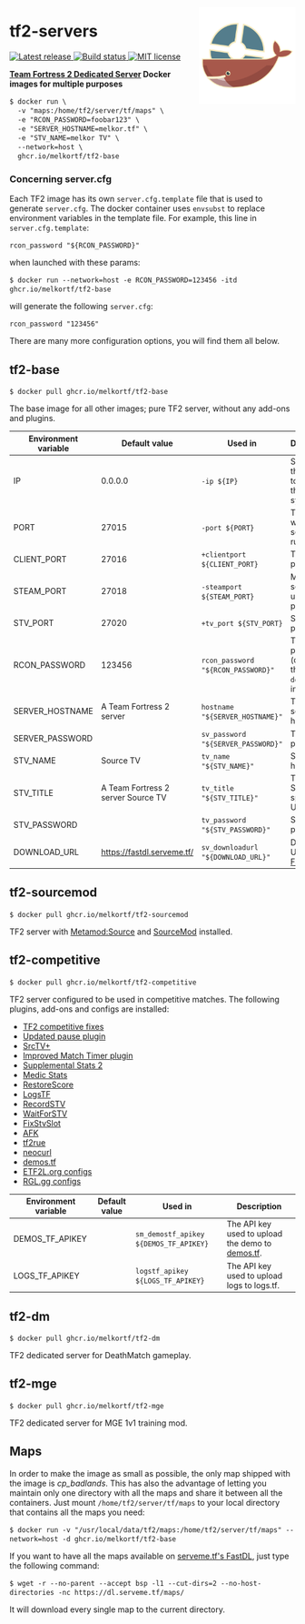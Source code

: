 <img src="./images/logo.svg" align="right"
     alt="tf2-servers logo by bobair" width="170" height="170">

# tf2-servers

<p>
  <a href="https://github.com/melkortf/tf2-servers/releases">
    <img alt="Latest release" src="https://img.shields.io/github/v/release/melkortf/tf2-servers">
  </a>
  <a href="https://github.com/melkortf/tf2-servers/actions/workflows/build.yml">
    <img src="https://img.shields.io/github/actions/workflow/status/melkortf/tf2-servers/build.yml" alt="Build status">
  </a>
  <a href="https://opensource.org/licenses/MIT">
    <img src="https://img.shields.io/badge/license-MIT-d4c0bf.svg" alt="MIT license">
  </a>
</p>

**[Team Fortress 2 Dedicated Server](https://wiki.teamfortress.com/wiki/Linux_dedicated_server) Docker images for multiple purposes**

```
$ docker run \
  -v "maps:/home/tf2/server/tf/maps" \
  -e "RCON_PASSWORD=foobar123" \
  -e "SERVER_HOSTNAME=melkor.tf" \
  -e "STV_NAME=melkor TV" \
  --network=host \
  ghcr.io/melkortf/tf2-base
```

### Concerning server.cfg

Each TF2 image has its own `server.cfg.template` file that is used to generate `server.cfg`. The docker container
uses `envsubst` to replace environment variables in the template file.
For example, this line in `server.cfg.template`:

```
rcon_password "${RCON_PASSWORD}"
```

when launched with these params:

```
$ docker run --network=host -e RCON_PASSWORD=123456 -itd ghcr.io/melkortf/tf2-base
```

will generate the following `server.cfg`:

```
rcon_password "123456"
```

There are many more configuration options, you will find them all below.

## tf2-base

```
$ docker pull ghcr.io/melkortf/tf2-base
```

The base image for all other images; pure TF2 server, without any add-ons and plugins.

| Environment variable | Default value                      | Used in                            | Description                                                                             |
| -------------------- | ---------------------------------- | ---------------------------------- | --------------------------------------------------------------------------------------- |
| IP                   | 0.0.0.0                            | `-ip ${IP}`                        | Specifies the address to use for the bind(2) syscall.                                   |
| PORT                 | 27015                              | `-port ${PORT}`                    | The port which the server will run on.                                                  |
| CLIENT_PORT          | 27016                              | `+clientport ${CLIENT_PORT}`       | The client port.                                                                        |
| STEAM_PORT           | 27018                              | `-steamport ${STEAM_PORT}`         | Master server updater port.                                                             |
| STV_PORT             | 27020                              | `+tv_port ${STV_PORT}`             | SourceTV port.                                                                          |
| RCON_PASSWORD        | 123456                             | `rcon_password "${RCON_PASSWORD}"` | The RCON password (change this in your `docker run` invocation).                        |
| SERVER_HOSTNAME      | A Team Fortress 2 server           | `hostname "${SERVER_HOSTNAME}"`    | The game server hostname.                                                               |
| SERVER_PASSWORD      |                                    | `sv_password "${SERVER_PASSWORD}"` | The server password.                                                                    |
| STV_NAME             | Source TV                          | `tv_name "${STV_NAME}"`            | SourceTV host name.                                                                     |
| STV_TITLE            | A Team Fortress 2 server Source TV | `tv_title "${STV_TITLE}"`          | Title for the SourceTV spectator UI.                                                    |
| STV_PASSWORD         |                                    | `tv_password "${STV_PASSWORD}"`    | SourceTV password.                                                                      |
| DOWNLOAD_URL         | https://fastdl.serveme.tf/         | `sv_downloadurl "${DOWNLOAD_URL}"` | Download URL for the [FastDL](https://developer.valvesoftware.com/wiki/Sv_downloadurl). |

## tf2-sourcemod

```
$ docker pull ghcr.io/melkortf/tf2-sourcemod
```

TF2 server with [Metamod:Source](https://www.sourcemm.net/) and [SourceMod](https://www.sourcemod.net/) installed.

## tf2-competitive

```
$ docker pull ghcr.io/melkortf/tf2-competitive
```

TF2 server configured to be used in competitive matches. The following plugins, add-ons and configs are installed:

- [TF2 competitive fixes](https://github.com/ldesgoui/tf2-comp-fixes)
- [Updated pause plugin](https://github.com/l-Aad-l/updated-pause-plugin)
- [SrcTV+](https://github.com/dalegaard/srctvplus)
- [Improved Match Timer plugin](https://github.com/dewbsku/Improved-Match-Timer)
- [Supplemental Stats 2](https://github.com/F2/F2s-sourcemod-plugins#supplemental-stats-2-)
- [Medic Stats](https://github.com/F2/F2s-sourcemod-plugins#medic-stats-)
- [RestoreScore](https://github.com/F2/F2s-sourcemod-plugins#restorescore-)
- [LogsTF](https://github.com/F2/F2s-sourcemod-plugins#logstf-)
- [RecordSTV](https://github.com/F2/F2s-sourcemod-plugins#recordstv-)
- [WaitForSTV](https://github.com/F2/F2s-sourcemod-plugins#waitforstv-)
- [FixStvSlot](https://github.com/F2/F2s-sourcemod-plugins#fixstvslot-)
- [AFK](https://github.com/F2/F2s-sourcemod-plugins#afk-)
- [tf2rue](https://github.com/sapphonie/tf2rue)
- [neocurl](https://github.com/sapphonie/SM-neocurl-ext)
- [demos.tf](https://github.com/demostf/plugin)
- [ETF2L.org configs](https://github.com/ETF2L/gameserver-configs)
- [RGL.gg configs](https://github.com/RGLgg/server-resources-updater/tree/master/cfg)

| Environment variable | Default value | Used in                                | Description                                                           |
| -------------------- | ------------- | -------------------------------------- | --------------------------------------------------------------------- |
| DEMOS_TF_APIKEY      |               | `sm_demostf_apikey ${DEMOS_TF_APIKEY}` | The API key used to upload the demo to [demos.tf](https://demos.tf/). |
| LOGS_TF_APIKEY       |               | `logstf_apikey ${LOGS_TF_APIKEY}`      | The API key used to upload logs to logs.tf.                           |

## tf2-dm

```
$ docker pull ghcr.io/melkortf/tf2-dm
```

TF2 dedicated server for DeathMatch gameplay.

## tf2-mge

```
$ docker pull ghcr.io/melkortf/tf2-mge
```

TF2 dedicated server for MGE 1v1 training mod.

## Maps

In order to make the image as small as possible, the only map shipped with the image is _cp_badlands_. This has also the advantage of letting you maintain only one directory
with all the maps and share it between all the containers. Just mount `/home/tf2/server/tf/maps` to your local directory that contains all the maps you need:

```
$ docker run -v "/usr/local/data/tf2/maps:/home/tf2/server/tf/maps" --network=host -d ghcr.io/melkortf/tf2-base
```

If you want to have all the maps available on [serveme.tf's FastDL](https://dl.serveme.tf/maps/), just type the following command:

```
$ wget -r --no-parent --accept bsp -l1 --cut-dirs=2 --no-host-directories -nc https://dl.serveme.tf/maps/
```

It will download every single map to the current directory.
